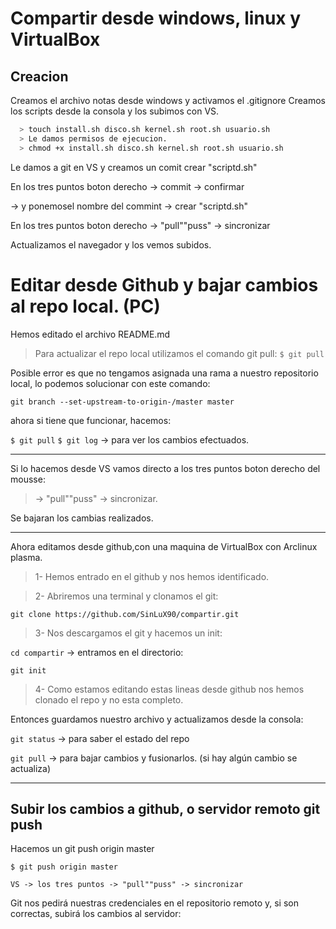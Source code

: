# Compartir desde windows, linux y VirtualBox

## Creacion

Creamos el archivo notas desde windows y activamos el .gitignore
Creamos los scripts desde la consola y los subimos con VS.

```sh
  > touch install.sh disco.sh kernel.sh root.sh usuario.sh
  > Le damos permisos de ejecucion.
  > chmod +x install.sh disco.sh kernel.sh root.sh usuario.sh
```

Le damos a git en VS y creamos un comit crear "scriptd.sh"

En los tres puntos boton derecho -> commit -> confirmar

-> y ponemosel nombre del commint -> crear "scriptd.sh"

En los tres puntos boton derecho -> "pull""puss" -> sincronizar

Actualizamos el navegador y los vemos subidos.

# Editar desde Github y bajar cambios al repo local. (PC)

Hemos editado el archivo README.md

> Para actualizar el repo local utilizamos el comando git pull:
> `$ git pull`

Posible error es que no tengamos asignada una rama a nuestro repositorio local,
lo podemos solucionar con este comando:

`git branch --set-upstream-to-origin-/master master`

ahora si tiene que funcionar, hacemos:

`$ git pull`
`$ git log` -> para ver los cambios efectuados.

---

Si lo hacemos desde VS vamos directo a los tres puntos boton derecho del mousse:

> -> "pull""puss" -> sincronizar.

Se bajaran los cambias realizados.

---

Ahora editamos desde github,con una maquina de VirtualBox con Arclinux plasma.

> 1- Hemos entrado en el github y nos hemos identificado.

> 2- Abriremos una terminal y clonamos el git:

`git clone https://github.com/SinLuX90/compartir.git`

> 3- Nos descargamos el git y hacemos un init:

`cd compartir`  -> entramos en el directorio:

`git init`

> 4- Como estamos editando estas lineas desde github nos hemos clonado el repo y no esta completo.

Entonces guardamos nuestro archivo y actualizamos desde la consola:

`git status`  -> para saber el estado del repo

`git pull`    -> para bajar cambios y fusionarlos. (si hay algún cambio se actualiza)

---
## Subir los cambios a github, o servidor remoto git push

Hacemos un git push origin master

`$ git push origin master`

`VS -> los tres puntos -> "pull""puss" -> sincronizar`

Git nos pedirá nuestras credenciales en el repositorio remoto y, si son correctas, subirá los cambios al servidor:
